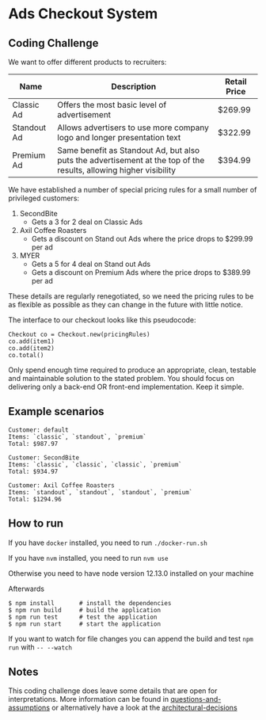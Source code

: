 # Ads Checkout System

## Coding Challenge

We want to offer different products to recruiters:

| Name | Description | Retail Price |
|---|---|---|
| Classic Ad | Offers the most basic level of advertisement | $269.99 |
| Standout Ad | Allows advertisers to use more company logo and longer presentation text | $322.99 |
| Premium Ad | Same benefit as Standout Ad, but also puts the advertisement at the top of the results, allowing higher visibility | $394.99 |

We have established a number of special pricing rules for a small number of privileged customers:
1. SecondBite
    - Gets a 3 for 2 deal on Classic Ads
2. Axil Coffee Roasters
    - Gets a discount on Stand out Ads where the price drops to $299.99 per ad
3. MYER
    - Gets a 5 for 4 deal on Stand out Ads
    - Gets a discount on Premium Ads where the price drops to $389.99 per ad

These details are regularly renegotiated, so we need the pricing rules to be as flexible as possible as they
can change in the future with little notice.

The interface to our checkout looks like this pseudocode:

```
Checkout co = Checkout.new(pricingRules)
co.add(item1)
co.add(item2)
co.total()
```

Only spend enough time required to produce an appropriate, clean, testable and maintainable solution to the stated
problem. You should focus on delivering only a back-end OR front-end implementation. Keep it simple.

## Example scenarios

```
Customer: default
Items: `classic`, `standout`, `premium`
Total: $987.97
```

```
Customer: SecondBite
Items: `classic`, `classic`, `classic`, `premium`
Total: $934.97
```

```
Customer: Axil Coffee Roasters
Items: `standout`, `standout`, `standout`, `premium`
Total: $1294.96
```

## How to run

If you have `docker` installed, you need to run `./docker-run.sh`

If you have `nvm` installed, you need to run `nvm use`

Otherwise you need to have node version 12.13.0 installed on your machine

Afterwards
```
$ npm install       # install the dependencies
$ npm run build     # build the application
$ npm run test      # test the application
$ npm run start     # start the application
```

If you want to watch for file changes you can append the build and test `npm run` with `-- --watch`

## Notes

This coding challenge does leave some details that are open for interpretations.
More information can be found in [questions-and-assumptions](./docs/questions-and-assumptions.md)
or alternatively have a look at the [architectural-decisions](./docs/architectural-decisions.md)